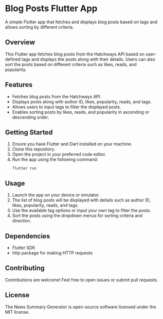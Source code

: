 # Blog Posts Flutter App

A simple Flutter app that fetches and displays blog posts based on tags and allows sorting by different criteria.

## Overview

This Flutter app fetches blog posts from the Hatchways API based on user-defined tags and displays the posts along with their details. Users can also sort the posts based on different criteria such as likes, reads, and popularity.

## Features

- Fetches blog posts from the Hatchways API.
- Displays posts along with author ID, likes, popularity, reads, and tags.
- Allows users to input tags to filter the displayed posts.
- Enables sorting posts by likes, reads, and popularity in ascending or descending order.

## Getting Started

1. Ensure you have Flutter and Dart installed on your machine.
2. Clone this repository.
3. Open the project in your preferred code editor.
4. Run the app using the following command:
   ```
   flutter run
   ```

## Usage

1. Launch the app on your device or emulator.
2. The list of blog posts will be displayed with details such as author ID, likes, popularity, reads, and tags.
3. Use the available tag options or input your own tag to filter the posts.
4. Sort the posts using the dropdown menus for sorting criteria and direction.

## Dependencies

- Flutter SDK
- http package for making HTTP requests

## Contributing

Contributions are welcome! Feel free to open issues or submit pull requests.

## License

The News Summary Generator is open-source software licensed under the MIT license.
